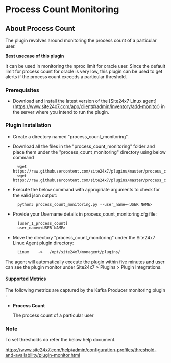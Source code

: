 # **Process Count Monitoring**

## About Process Count
The plugin revolves around monitoring the process count of a particular user. 





**Best usecase of this plugin**

It can be used in monitoring the nproc limit for oracle user. Since the default limit for process count for oracle is very low, this plugin can be used to get alerts if the process count exceeds a particular threshold.



### Prerequisites

- Download and install the latest version of the [Site24x7 Linux agent] (https://www.site24x7.com/app/client#/admin/inventory/add-monitor) in the server where you intend  to run the plugin.

### Plugin Installation

- Create a directory named "process_count_monitoring".

- Download all the files in the "process_count_monitoring" folder and place them under the "process_count_monitoring" directory using below command

		wget https://raw.githubusercontent.com/site24x7/plugins/master/process_count_monitoring/process_count_monitoring.py
		wget https://raw.githubusercontent.com/site24x7/plugins/master/process_count_monitoring/process_count_monitoring.cfg

- Execute the below command with appropriate arguments to check for the valid json output:

		python3 process_count_monitoring.py --user_name=<USER NAME> 

- Provide your Username details in process_count_monitoring.cfg file:

		[user_1_process_count]
		user_name=<USER NAME>

- Move the directory "process_count_monitoring" under the Site24x7 Linux Agent plugin directory:

		Linux    ->   /opt/site24x7/monagent/plugins/
		
The agent will automatically execute the plugin within five minutes and user can see the plugin monitor under Site24x7 > Plugins > Plugin Integrations.
  
#### Supported Metrics
The following metrics are captured by the Kafka Producer monitoring plugin :

- **Process Count**

    The process count of a particular user


### Note
To set thresholds do refer the below help document.

https://www.site24x7.com/help/admin/configuration-profiles/threshold-and-availability/plugin-monitor.html



